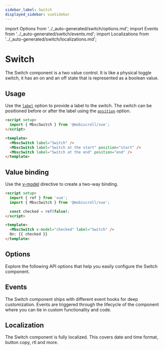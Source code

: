 ```yaml
---
sidebar_label: Switch
displayed_sidebar: vueSidebar
---
```


import Options from '../\_auto-generated/switch/options.md';
import Events from '../\_auto-generated/switch/events.md';
import Localizations from '../\_auto-generated/switch/localizations.md';

# Switch

The Switch component is a two value control. It is like a physical toggle switch, it has an on and an off state that is represented as a boolean value.

## Usage

Use the [`label`](#opt-label) option to provide a label to the switch.
The switch can be positioned before or after the label using the [`position`](#opt-position) option.

```html
<script setup>
  import { MbscSwitch } from '@mobiscroll/vue';
</script>

<template>
  <MbscSwitch label="Switch" />
  <MbscSwitch label="Switch at the start" position="start" />
  <MbscSwitch label="Switch at the end" position="end" />
</template>
```

## Value binding

Use the [v-model](https://vuejs.org/api/built-in-directives.html#v-model) directive to create a two-way binding.

```html
<script setup>
  import { ref } from 'vue';
  import { MbscSwitch } from '@mobiscroll/vue';

  const checked = ref(false);
</script>

<template>
  <MbscSwitch v-model="checked" label="Switch" />
  On: {{ checked }}
</template>
```

<div className="option-list">

## Options
Explore the following API options that help you easily configure the Switch component.

<Options />

## Events
The Switch component ships with different event hooks for deep customization. Events are triggered through the lifecycle of the component where you can tie in custom functionality and code.

<Events />

## Localization
The Switch component is fully localized. This covers date and time format, button copy, rtl and more.

<Localizations />

</div>

